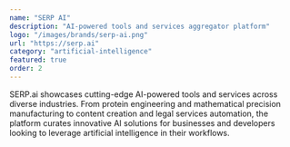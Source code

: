 ```yaml
---
name: "SERP AI"
description: "AI-powered tools and services aggregator platform"
logo: "/images/brands/serp-ai.png"
url: "https://serp.ai"
category: "artificial-intelligence"
featured: true
order: 2
---
```


SERP.ai showcases cutting-edge AI-powered tools and services across diverse industries. From protein engineering and mathematical precision manufacturing to content creation and legal services automation, the platform curates innovative AI solutions for businesses and developers looking to leverage artificial intelligence in their workflows.